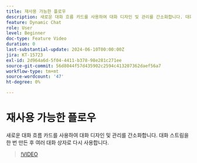 ```yaml
---
title: 재사용 가능한 플로우
description: 새로운 대화 흐름 카드를 사용하여 대화 디자인 및 관리를 간소화합니다. 대화형 스트림을 한 번 만들어 여러 대화 상자로 용도 변경
feature: Dynamic Chat
role: User
level: Beginner
doc-type: Feature Video
duration: 0
last-substantial-update: 2024-06-10T00:00:00Z
jira: KT-15723
exl-id: 2d964a6d-5f04-4411-b378-98e281c271ee
source-git-commit: 56d8044f57d435902c2594c413207362daef56a7
workflow-type: tm+mt
source-wordcount: '47'
ht-degree: 0%

---
```


# 재사용 가능한 플로우

새로운 대화 흐름 카드를 사용하여 대화 디자인 및 관리를 간소화합니다. 대화 스트림을 한 번 만든 후 여러 대화 상자로 다시 사용합니다.

>[!VIDEO](https://video.tv.adobe.com/v/3429715/?learn=on)

